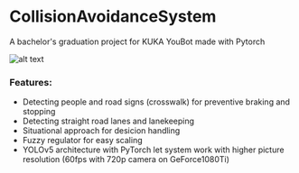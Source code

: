 # CollisionAvoidanceSystem
A bachelor's graduation project for KUKA YouBot made with Pytorch 

![alt text](https://github.com/Featuredutka/senior_thesis/blob/main/demo.png)

### Features:
- Detecting people and road signs (crosswalk) for preventive braking and stopping
- Detecting straight road lanes and lanekeeping
- Situational approach for desicion handling
- Fuzzy regulator for easy scaling
- YOLOv5 architecture with PyTorch let system work with higher picture resolution (60fps with 720p camera on GeForce1080Ti)

